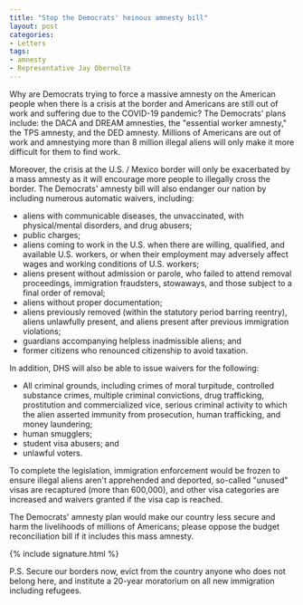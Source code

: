 ```yaml
---
title: "Stop the Democrats' heinous amnesty bill"
layout: post
categories:
- Letters
tags:
- amnesty
- Representative Jay Obernolte
---
```


Why are Democrats trying to force a massive amnesty on the American people when there is a crisis at the border and Americans are still out of work and suffering due to the COVID-19 pandemic? The Democrats' plans include: the DACA and DREAM amnesties, the "essential worker amnesty," the TPS amnesty, and the DED amnesty. Millions of Americans are out of work and amnestying more than 8 million illegal aliens will only make it more difficult for them to find work.

Moreover, the crisis at the U.S. / Mexico border will only be exacerbated by a mass amnesty as it will encourage more people to illegally cross the border. The Democrats' amnesty bill will also endanger our nation by including numerous automatic waivers, including:

- aliens with communicable diseases, the unvaccinated, with physical/mental disorders, and drug abusers;
- public charges;
- aliens coming to work in the U.S. when there are willing, qualified, and available U.S. workers, or when their employment may adversely affect wages and working conditions of U.S. workers;
- aliens present without admission or parole, who failed to attend removal proceedings, immigration fraudsters, stowaways, and those subject to a final order of removal;
- aliens without proper documentation;
- aliens previously removed (within the statutory period barring reentry), aliens unlawfully present, and aliens present after previous immigration violations;
- guardians accompanying helpless inadmissible aliens; and
- former citizens who renounced citizenship to avoid taxation.

In addition, DHS will also be able to issue waivers for the following:

- All criminal grounds, including crimes of moral turpitude, controlled substance crimes, multiple criminal convictions, drug trafficking, prostitution and commercialized vice, serious criminal activity to which the alien asserted immunity from prosecution, human trafficking, and money laundering;
- human smugglers;
- student visa abusers; and
- unlawful voters.

To complete the legislation, immigration enforcement would be frozen to ensure illegal aliens aren't apprehended and deported, so-called "unused" visas are recaptured (more than 600,000), and other visa categories are increased and waivers granted if the visa cap is reached.

The Democrats' amnesty plan would make our country less secure and harm the livelihoods of millions of Americans; please oppose the budget reconciliation bill if it includes this mass amnesty.

{% include signature.html %}

P.S. Secure our borders now, evict from the country anyone who does not belong here, and institute a 20-year moratorium on all new immigration including refugees.